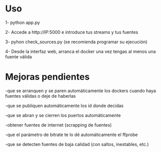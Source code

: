 # Uso
1- python app.py

2- Accede a http://IP:5000 e introduce tus streams y tus fuentes

3- pyhon check_sources.py (se recomienda programar su ejecución)

4- Desde la interfaz web, arranca el docker una vez tengas al menos una fuente válida





# Mejoras pendientes

-que se arranquen y se paren automáticamente los dockers cuando haya fuentes válidas o deje de haberlas

-que se publiquen automáticamente los id donde decidas

-que se abran y se cierren los puertos automáticamente

-obtener fuentes de internet (scrapping de fuentes)

-que el parámetro de bitrate te lo dé automáticamente el ffprobe

-que se detecten fuentes de baja calidad (con saltos, inestables, etc.)
